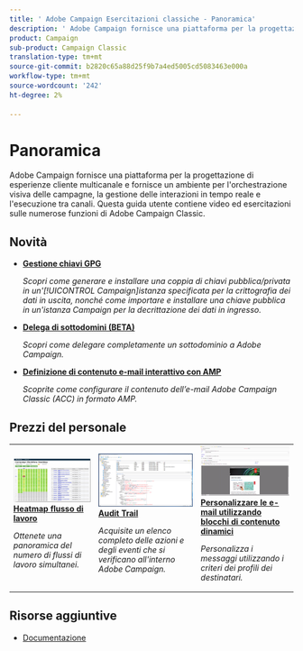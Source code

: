 ```yaml
---
title: ' Adobe Campaign Esercitazioni classiche - Panoramica'
description: ' Adobe Campaign fornisce una piattaforma per la progettazione di esperienze cliente multicanale e fornisce un ambiente per l''orchestrazione visiva delle campagne, la gestione delle interazioni in tempo reale e l''esecuzione tra canali. Questa guida utente contiene video ed esercitazioni sulle numerose funzioni e funzionalità di  Adobe Campaign Standard.'
product: Campaign
sub-product: Campaign Classic
translation-type: tm+mt
source-git-commit: b2820c65a88d25f9b7a4ed5005cd5083463e000a
workflow-type: tm+mt
source-wordcount: '242'
ht-degree: 2%

---
```



# Panoramica

 Adobe Campaign fornisce una piattaforma per la progettazione di esperienze cliente multicanale e fornisce un ambiente per l&#39;orchestrazione visiva delle campagne, la gestione delle interazioni in tempo reale e l&#39;esecuzione tra canali. Questa guida utente contiene video ed esercitazioni sulle numerose funzioni di  Adobe Campaign Classic.

## Novità

* **[Gestione chiavi GPG](/help/acc/monitoring-campaign-classic/control-panel/gpg-key-management/gpg-key-management-overview.md)**

   *Scopri come generare e installare una coppia di chiavi pubblica/privata in un&#39;[!UICONTROL Campaign]istanza specificata per la crittografia dei dati in uscita, nonché come importare e installare una chiave pubblica in un&#39;istanza Campaign per la decrittazione dei dati in ingresso.*

* **[Delega di sottodomini (BETA)](/help/acc/monitoring-campaign-classic/control-panel/subdomain-delegation.md)**

   *Scopri come delegare completamente un sottodominio a  Adobe Campaign.*

* **[Definizione di contenuto e-mail interattivo con AMP](/help/acc/sending-messages/email-channel/defining-interactive-email-content-with-amp.md)**

   *Scoprite come configurare il contenuto dell’e-mail  Adobe Campaign Classic (ACC) in formato AMP.*

## Prezzi del personale

<table>
<tr>
  <td>
    <a href="./monitoring-campaign-classic/workflow-heatmap.md">
      <img alt="Heatmap del flusso di lavoro (video)" src="./assets/workflow-heatmap.png"/>
    </a>
    <div>
      <a href="./monitoring-campaign-classic/workflow-heatmap.md">
    <strong>Heatmap flusso di lavoro</strong>
    </a>
    </div>
    <p>
    <em>Ottenete una panoramica del numero di flussi di lavoro simultanei.</em>
    <p>
  </td>
   <td>
    <a href="./monitoring-campaign-classic/audit-trail.md">
      <img alt="Audit Trail (video)" src="./assets/acc-audit-trail.png" />
    </a>
    <div>
      <a href="./monitoring-campaign-classic/audit-trail.md">
    <strong>Audit Trail</strong>
    </a>
    </div>
    <p>
    <em>Acquisite un elenco completo delle azioni e degli eventi che si verificano all'interno  Adobe Campaign.</em>
    <p>
  </td>
  <td>
    <a href="./sending-messages/personalization-with-dynamic-content-blocks.md">
      <img alt="Personalizzare le e-mail mediante blocchi di contenuto dinamici (video)" src="./assets/ACC-Personalization.png" />
    </a>
    <div>
      <a href="./sending-messages/personalization-with-dynamic-content-blocks.md">
    <strong>Personalizzare le e-mail utilizzando blocchi di contenuto dinamici</strong>
    </a>
    </div>
    <p>
    <em>Personalizza i messaggi utilizzando i criteri dei profili dei destinatari. </em>
    <p>
  </td>
</tr>
</table>

## Risorse aggiuntive

* [Documentazione](https://docs.campaign.adobe.com/doc/AC/en/PTF_Starting_with_Adobe_Campaign_About_Adobe_Campaign_Classic.html)
